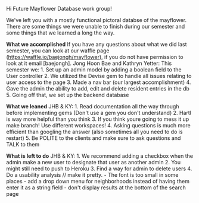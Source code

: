 Hi Future Mayflower Database work group!

We've left you with a mostly functional pictoral databse of the mayflower. 
There are some things we were unable to finish during our semester and 
some things that we learned a long the way. 

**What we accomplished**
If you have any questions about what we did last semester, you can look at our 
waffle page (https://waffle.io/baejongh/mayflower), if you do not have permission to
look at it email [baejongh].
 Jong Hoon Bae and Kathryn Yetter: 
    This semester we: 
    1. Set up an admin model by adding a boolean field to the User controller
    2. We utilized the Devise gem to handle all issues relating to user access to the page
    3. Made a nav bar (our largest accomplishment)
    4. Gave the admin the ability to add, edit and delete resident entries in the db
    5. Going off that, we set up the backend database
    
    
**What we leaned**
JHB & KY: 
    1. Read documentation all the way through before implementing gems
    (Don't use a gem you don't understand)
    2. Hartl is way more helpful than you think
    3. If you think youre going to mess it up make branch! Use different workspaces!
    4. Asking questions is much more efficient than googling the answer 
    (also sometimes all you need to do is restart)
    5. Be POLITE to the clients and make sure to ask questions and TALK to them
    
    
**What is left to do**
JHB & KY:
    1. We recommend adding a checkbox when the admin make a new user to designate that user as another admin
    2. You might still need to push to Heroku
    3. Find a way for admin to delete users
    4. Do a usability analysis // make it pretty. 
        - The font is too small in some places
        - add a drop down menu for neighborhoods instead of having them enter it as a string field
        - don't display results at the bottom of the search page